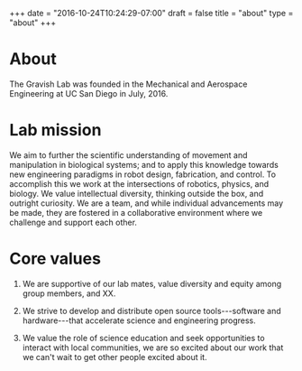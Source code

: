 +++
date = "2016-10-24T10:24:29-07:00"
draft = false
title = "about"
type = "about"
+++

# About
The Gravish Lab was founded in the Mechanical and Aerospace Engineering at UC San Diego in July, 2016. 

# Lab mission
We aim to further the scientific understanding of movement and manipulation in biological systems; and to apply this knowledge towards new engineering paradigms in robot design, fabrication, and control. To accomplish this we work at the intersections of robotics, physics, and biology. We value intellectual diversity, thinking outside the box, and outright curiosity. We are a team, and while individual advancements may be made, they are fostered in a collaborative environment where we challenge and support each other.   

# Core values
1. We are supportive of our lab mates, value diversity and equity among group members, and XX.

2. We strive to develop and distribute open source tools---software and 
hardware---that accelerate science and engineering progress.

3. We value the role of science education and seek opportunities to interact with local communities, we are so excited about our work that we can't wait to get other people excited about it.  
